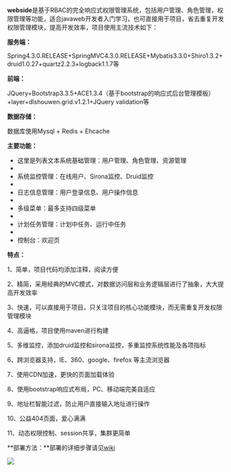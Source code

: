 **webside**是基于RBAC的完全响应式权限管理系统，包括用户管理、角色管理，权限管理等功能，适合javaweb开发者入门学习，也可直接用于项目，省去重复开发权限管理模块，提高开发效率，项目使用主流技术如下：

**服务端：**

Spring4.3.0.RELEASE+SpringMVC4.3.0.RELEASE+Mybatis3.3.0+Shiro1.3.2+druid1.0.27+quartz2.2.3+logback1.1.7等

**前端：**

JQuery+Bootstrap3.3.5+ACE1.3.4（基于bootstrap的响应式后台管理模板）+layer+dlshouwen.grid.v1.2.1+JQuery validation等

**数据存储：** 

数据库使用Mysql + Redis + Ehcache

**主要功能：** 

- 这里是列表文本系统基础管理：用户管理、角色管理、资源管理
- 
- 系统监控管理：在线用户、Sirona监控、Druid监控
- 
- 日志信息管理：用户登录信息、用户操作信息
- 
- 多级菜单：最多支持四级菜单
- 
- 计划任务管理：计划中任务、运行中任务
- 
- 控制台：欢迎页

**特点：**

1、简单，项目代码均添加注释，阅读方便

2、精简，采用经典的MVC模式，对数据访问层和业务逻辑层进行了抽象，大大提高开发效率

3、快速，可以直接用于项目，只关注项目的核心功能模块，而无需重复开发权限管理模块

4、高逼格，项目使用maven进行构建

5、多维监控，添加druid监控和sirona监控，多重监控系统性能及各项指标

6、跨浏览器支持，IE、360、google、firefox 等主流浏览器

7、使用CDN加速，更快的页面加载体验

8、使用bootstrap响应式布局，PC、移动端完美自适应

9、地址栏智能过滤，防止用户直接输入地址进行操作

10、公益404页面，爱心满满

11、动态权限控制、session共享，集群更简单

**部署方法：**部署的详细步骤请见[wiki](http://git.oschina.net/wjggwm/webside/wikis/deploy)


![](http://git.oschina.net/uploads/images/2016/1013/144758_81218cf8_413659.png "")